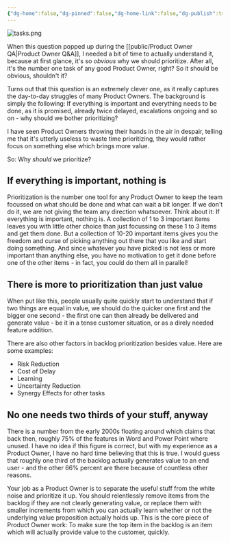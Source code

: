 ```yaml
---
{"dg-home":false,"dg-pinned":false,"dg-home-link":false,"dg-publish":true,"created-date":"2020-10-18T10:17:26","updated-date":"2025-05-05T17:44:22","type":"post","disabled rules":["header-increment","yaml-title","yaml-title-alias","file-name-heading"],"title":"Why prioritize? ","excerpt":"If everything is important due to customer commitments, promises, escalations or other reasons, why should we even bother prioritizing?","dg-permalink":"po_qa/why-prioritize/","tags":["ProductOwnership","ProductOwnerQA"],"aliases":["Why prioritize? "],"linter-yaml-title-alias":"Why prioritize? ","dg-path":"Why prioritize?.md","permalink":"/po_qa/why-prioritize/","dgPassFrontmatter":true,"created":"2020-10-18T10:17:26","updated":"2025-05-05T17:44:22"}
---
```



![tasks.png](/img/user/attachments/tasks.png)

When this question popped up during the [[public/Product Owner QA\|Product Owner Q&A]], I needed a bit of time to actually understand it, because at first glance, it's so _obvious_ why we should prioritize. After all, it's the number one task of any good Product Owner, right? So it should be obvious, shouldn't it?

Turns out that this question is an extremely clever one, as it really captures the day-to-day struggles of many Product Owners. The background is simply the following: If everything is important and everything needs to be done, as it is promised, already twice delayed, escalations ongoing and so on - why should we bother prioritizing?

I have seen Product Owners throwing their hands in the air in despair, telling me that it's utterly useless to waste time prioritizing, they would rather focus on something else which brings more value.

So: Why _should_ we prioritize?

## If everything is important, nothing is

Prioritization is the number one tool for any Product Owner to keep the team focussed on what should be done and what can wait a bit longer. If we don't do it, we are not giving the team any direction whatsoever. Think about it: If everything is important, nothing is. A collection of 1 to 3 important items leaves you with little other choice than just focussing on these 1 to 3 items and get them done. But a collection of 10-20 important items gives you the freedom and curse of picking anything out there that you like and start doing something. And since whatever you have picked is not less or more important than anything else, you have no motivation to get it done before one of the other items - in fact, you could do them all in parallel!

## There is more to prioritization than just value

When put like this, people usually quite quickly start to understand that if two things are equal in value, we should do the quicker one first and the bigger one second - the first one can then already be delivered and generate value - be it in a tense customer situation, or as a direly needed feature addition.

There are also other factors in backlog prioritization besides value. Here are some examples:

- Risk Reduction
- Cost of Delay
- Learning
- Uncertainty Reduction
- Synergy Effects for other tasks

## No one needs two thirds of your stuff, anyway
There is a number from the early 2000s floating around which claims that back then, roughly 75% of the features in Word and Power Point where unused. I have no idea if this figure is correct, but with my experience as a Product Owner, I have no hard time believing that this is true. I would guess that roughly one third of the backlog actually generates value to an end user - and the other 66% percent are there because of countless other reasons.

Your job as a Product Owner is to separate the useful stuff from the white noise and prioritize it up.  You should relentlessly remove items from the backlog if they are not clearly generating value, or replace them with smaller increments from which you can  actually learn whether or not the underlying value proposition actually holds up. This is the core piece of Product Owner work: To make sure the top item in the backlog is an item which will actually provide value to the customer, quickly.
